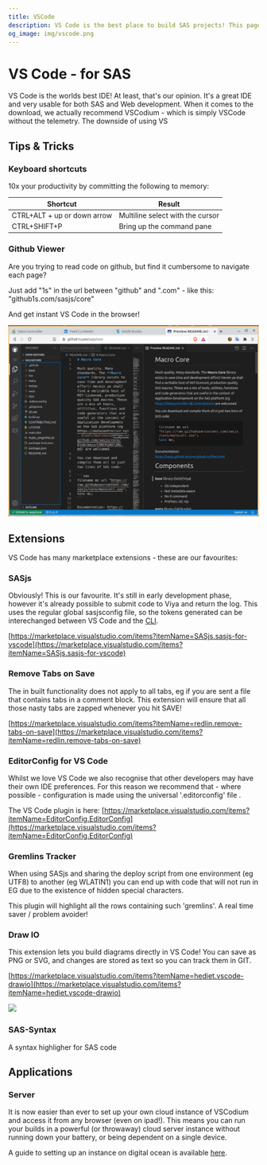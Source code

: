 ```yaml
---
title: VSCode
description: VS Code is the best place to build SAS projects! This page is full of useful tips, extensions, and other applications to help you get the most of this great IDE.
og_image: img/vscode.png
---
```


VS Code - for SAS
====================

VS Code is the worlds best IDE!  At least, that's our opinion. It's a great IDE and very usable for both SAS and Web development.  When it comes to the download, we actually recommend VSCodium - which is simply VSCode without the telemetry.  The downside of using VS

## Tips & Tricks

### Keyboard shortcuts

10x your productivity by committing the following to memory:

Shortcut | Result
---|---
CTRL+ALT + up or down arrow| Multiline select with the cursor
CTRL+SHIFT+P| Bring up the command pane

### Github Viewer

Are you trying to read code on github, but find it cumbersome to navigate each page?

Just add "1s" in the url between "github" and ".com" - like this: "github1s.com/sasjs/core"

And get instant VS Code in the browser!

![sas vscode](img/vscode.png)

## Extensions

VS Code has many marketplace extensions - these are our favourites:

### SASjs

Obviously! This is our favourite.  It's still in early development phase, however it's already possible to submit code to Viya and return the log.  This uses the regular global sasjsconfig file, so the tokens generated can be interechanged between VS Code and the [CLI](https://cli.sasjs.io).

[https://marketplace.visualstudio.com/items?itemName=SASjs.sasjs-for-vscode](https://marketplace.visualstudio.com/items?itemName=SASjs.sasjs-for-vscode)

### Remove Tabs on Save

The in built functionality does not apply to all tabs, eg if you are sent a file that contains tabs in a comment block.  This extension will ensure that all those nasty tabs are zapped whenever you hit SAVE!

[https://marketplace.visualstudio.com/items?itemName=redlin.remove-tabs-on-save](https://marketplace.visualstudio.com/items?itemName=redlin.remove-tabs-on-save)

### EditorConfig for VS Code
Whilst we love VS Code we also recognise that other developers may have their own IDE preferences.  For this reason we recommend that - where possible - configuration is made using the universal '.editorconfig' file .

The VS Code plugin is here: [https://marketplace.visualstudio.com/items?itemName=EditorConfig.EditorConfig](https://marketplace.visualstudio.com/items?itemName=EditorConfig.EditorConfig)


### Gremlins Tracker

When using SASjs and sharing the deploy script from one environment (eg UTF8) to another (eg WLATIN1) you can end up with code that will not run in EG due to the existence of hidden special characters.

This plugin will highlight all the rows containing such 'gremlins'.  A real time saver / problem avoider!

### Draw IO

This extension lets you build diagrams directly in VS Code!  You can save as PNG or SVG, and changes are stored as text so you can track them in GIT.

[https://marketplace.visualstudio.com/items?itemName=hediet.vscode-drawio](https://marketplace.visualstudio.com/items?itemName=hediet.vscode-drawio)

![](https://i.imgur.com/uBXho4J.png)


### SAS-Syntax
A syntax highligher for SAS code


## Applications

### Server

It is now easier than ever to set up your own cloud instance of VSCodium and access it from any browser (even on ipad!).  This means you can run your builds in a powerful (or throwaway) cloud server instance without running down your battery, or being dependent on a single device.

A guide to setting up an instance on digital ocean is available [here](https://github.com/cdr/code-server/blob/v3.8.0/doc/guide.md).